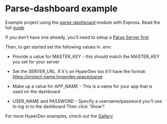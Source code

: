 # Parse-dashboard example

Example project using the [parse-dashboard](https://github.com/ParsePlatform/parse-server) module with Express. Read the full [guide](https://hyperdev.com/blog/use-parse-server-apps-backend-hyperdev/)

If you don't have one already, you'll need to setup a [Parse Server first](https://hyperdev.com/#!/project/iridescent-ripper)

Then, to get started set the following values in .env:

- Provide a value for MASTER_KEY - this should match the MASTER_KEY you set for your server

- Set the SERVER_URL. If it's on HyperDev too it'll have the format: https://project-name.hyperdev.space/parse

- Make up a value for APP_NAME - This is a name for your app that is used on the dashboard

- USER_NAME and PASSWORD - Specify a username/password you'll use to log in to the dashboard
Then click 'Show'!

For more HyperDev examples, check out the [Gallery](https://hyperdev.com/community/)